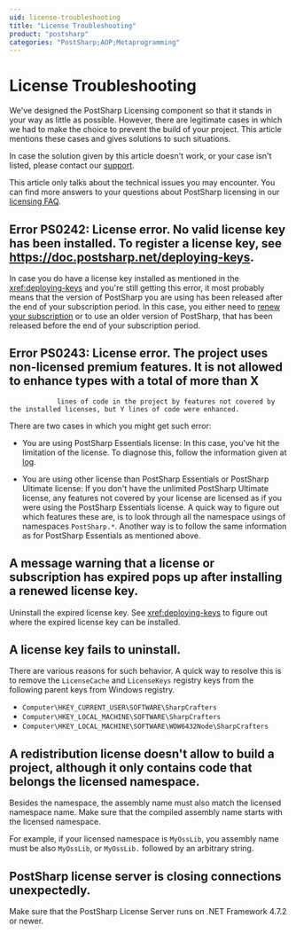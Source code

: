 ```yaml
---
uid: license-troubleshooting
title: "License Troubleshooting"
product: "postsharp"
categories: "PostSharp;AOP;Metaprogramming"
---
```

# License Troubleshooting

We've designed the PostSharp Licensing component so that it stands in your way as little as possible. However, there are legitimate cases in which we had to make the choice to prevent the build of your project. This article mentions these cases and gives solutions to such situations.

In case the solution given by this article doesn't work, or your case isn't listed, please contact our [support](https://www.postsharp.net/support). 

This article only talks about the technical issues you may encounter. You can find more answers to your questions about PostSharp licensing in our [licensing FAQ](https://www.postsharp.net/pricing/faq). 


## Error PS0242: License error. No valid license key has been installed. To register a license key, see https://doc.postsharp.net/deploying-keys.

In case you do have a license key installed as mentioned in the <xref:deploying-keys> and you're still getting this error, it most probably means that the version of PostSharp you are using has been released after the end of your subscription period. In this case, you either need to [renew your subscription](https://www.postsharp.net/pricing/upgrades-and-renewals) or to use an older version of PostSharp, that has been released before the end of your subscription period. 


## Error PS0243: License error. The project uses non-licensed premium features. It is not allowed to enhance types with a total of more than X
				lines of code in the project by features not covered by the installed licenses, but Y lines of code were enhanced.

There are two cases in which you might get such error:

* You are using PostSharp Essentials license:
    In this case, you've hit the limitation of the license. To diagnose this, follow the information given at [log](express-limitations#log). 

* You are using other license than PostSharp Essentials or PostSharp Ultimate license:
    If you don't have the unlimited PostSharp Ultimate license, any features not covered by your license are licensed as if you were using the PostSharp Essentials license.
    A quick way to figure out which features these are, is to look through all the namespace usings of namespaces `PostSharp.*`. 
    Another way is to follow the same information as for PostSharp Essentials as mentioned above.


## A message warning that a license or subscription has expired pops up after installing a renewed license key.

Uninstall the expired license key. See <xref:deploying-keys> to figure out where the expired license key can be installed. 


## A license key fails to uninstall.

There are various reasons for such behavior. A quick way to resolve this is to remove the `LicenseCache` and `LicenseKeys` registry keys from the following parent keys from Windows registry. 

* `Computer\HKEY_CURRENT_USER\SOFTWARE\SharpCrafters`
* `Computer\HKEY_LOCAL_MACHINE\SOFTWARE\SharpCrafters`
* `Computer\HKEY_LOCAL_MACHINE\SOFTWARE\WOW6432Node\SharpCrafters`

## A redistribution license doesn't allow to build a project, although it only contains code that belongs the licensed namespace.

Besides the namespace, the assembly name must also match the licensed namespace name. Make sure that the compiled assembly name starts with the licensed namespace.

For example, if your licensed namespace is `MyOssLib`, you assembly name must be also `MyOssLib`, or `MyOssLib.` followed by an arbitrary string. 


## PostSharp license server is closing connections unexpectedly.

Make sure that the PostSharp License Server runs on .NET Framework 4.7.2 or newer.

